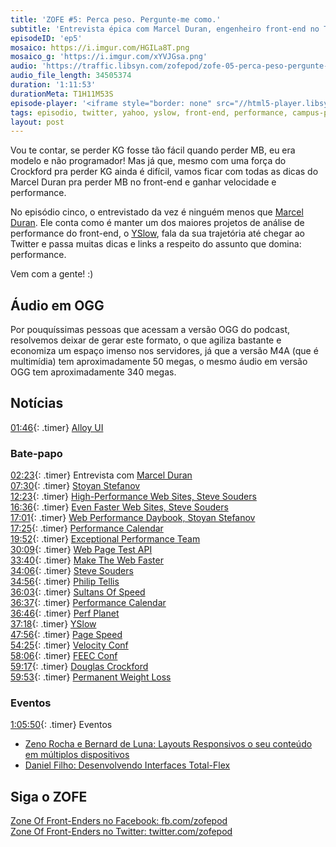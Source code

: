 ```yaml
---
title: 'ZOFE #5: Perca peso. Pergunte-me como.'
subtitle: 'Entrevista épica com Marcel Duran, engenheiro front-end no Twitter'
episodeID: 'ep5'
mosaico: https://i.imgur.com/HGILa8T.png
mosaico_g: 'https://i.imgur.com/xYVJGsa.png'
audio: 'https://traffic.libsyn.com/zofepod/zofe-05-perca-peso-pergunte-me-como.m4a'
audio_file_length: 34505374
duration: '1:11:53'
durationMeta: T1H11M53S
episode-player: '<iframe style="border: none" src="//html5-player.libsyn.com/embed/episode/id/7032655/height/90/theme/custom/autoplay/no/autonext/no/thumbnail/yes/preload/no/no_addthis/no/direction/backward/render-playlist/no/custom-color/87A93A/" height="90" width="100%" scrolling="no"  allowfullscreen webkitallowfullscreen mozallowfullscreen oallowfullscreen msallowfullscreen></iframe>'
tags: episodio, twitter, yahoo, yslow, front-end, performance, campus-party
layout: post
---
```


Vou te contar, se perder KG fosse tão fácil quando perder MB, eu era modelo e não programador! Mas já que, mesmo com uma força do Crockford pra perder KG ainda é difícil, vamos ficar com todas as dicas do Marcel Duran pra perder MB no front-end e ganhar velocidade e performance.

<!-- excerpt -->

No episódio cinco, o entrevistado da vez é ninguém menos que [Marcel Duran](http://twitter.com/marcelduran). Ele conta como é manter um dos maiores projetos de análise de performance do front-end, o [YSlow](http://yslow.org), fala da sua trajetória até chegar ao Twitter e passa muitas dicas e links a respeito do assunto que domina: performance.

Vem com a gente! :)

## Áudio em OGG

Por pouquíssimas pessoas que acessam a versão OGG do podcast, resolvemos deixar de gerar este formato, o que agiliza bastante e economiza um espaço imenso nos servidores, já que a versão M4A (que é multimídia) tem aproximadamente 50 megas, o mesmo áudio em versão OGG tem aproximadamente 340 megas.

## Notícias

[01:46](#t=0:1:46){: .timer} [Alloy UI](http://alloyui.com/)<br>

### Bate-papo

[02:23](#t=0:2:23){: .timer} Entrevista com [Marcel Duran](http://twitter.com/marcelduran)<br>
[07:30](#t=0:7:30){: .timer} [Stoyan Stefanov](https://twitter.com/stoyanstefanov)<br>
[12:23](#t=0:12:23){: .timer} [High-Performance Web Sites, Steve Souders](http://www.amazon.com.br/High-Performance-Web-Sites-ebook/dp/B0028N4WHY/ref=sr_1_1?s=digital-text&ie=UTF8&qid=1360379705&sr=1-1)<br>
[16:36](#t=0:16:36){: .timer} [Even Faster Web Sites, Steve Souders](http://www.amazon.com.br/Even-Faster-Web-Sites-ebook/dp/B0043D2EHW/ref=sr_1_2?s=digital-text&ie=UTF8&qid=1360379941&sr=1-2)<br>
[17:01](#t=0:17:01){: .timer} [Web Performance Daybook, Stoyan Stefanov](http://www.amazon.com.br/Web-Performance-Daybook-Volume-ebook/dp/B008CQA8BA/ref=sr_1_2?s=digital-text&ie=UTF8&qid=1360380001&sr=1-2)<br>
[17:25](#t=0:17:25){: .timer} [Performance Calendar](http://calendar.perfplanet.com/)<br>
[19:52](#t=0:19:52){: .timer} [Exceptional Performance Team](http://developer.yahoo.com/performance/)<br>
[30:09](#t=0:30:09){: .timer} [Web Page Test API](https://github.com/marcelduran/webpagetest-api)<br>
[33:40](#t=0:33:40){: .timer} [Make The Web Faster](https://developers.google.com/speed/)<br>
[34:06](#t=0:34:06){: .timer} [Steve Souders](http://stevesouders.com/)<br>
[34:56](#t=0:34:56){: .timer} [Philip Tellis](http://bluesmoon.info/)<br>
[36:03](#t=0:36:03){: .timer} [Sultans Of Speed](http://www.sultansofspeed.com/)<br>
[36:37](#t=0:36:37){: .timer} [Performance Calendar](http://calendar.perfplanet.com/)<br>
[36:46](#t=0:36:46){: .timer} [Perf Planet](http://www.perfplanet.com/)<br>
[37:18](#t=0:37:18){: .timer} [YSlow](http://yslow.org/)<br>
[47:56](#t=0:47:56){: .timer} [Page Speed](https://developers.google.com/speed/pagespeed/)<br>
[54:25](#t=0:54:25){: .timer} [Velocity Conf](http://velocityconf.com/)<br>
[58:06](#t=0:58:06){: .timer} [FEEC Conf](http://www.feecbr.com.br/pt/)<br>
[59:17](#t=0:59:17){: .timer} [Douglas Crockford](http://www.crockford.com/)<br>
[59:53](#t=0:59:53){: .timer} [Permanent Weight Loss](http://www.crockford.com/pwl/)<br>

### Eventos

[1:05:50](#t=1:05:50){: .timer} Eventos<br>

- [Zeno Rocha e Bernard de Luna: Layouts Responsivos o seu conteúdo em múltiplos dispositivos](http://www.youtube.com/watch?v=ty7zj37gaBI)<br>
- [Daniel Filho: Desenvolvendo Interfaces Total-Flex](http://www.youtube.com/watch?v=b9ZrOdTFkNk)<br>

## Siga o ZOFE

[Zone Of Front-Enders no Facebook: fb.com/zofepod](http://fb.com/zofepod/ 'ZOFE no Facebook: fb.com/zofepod')<br>
[Zone Of Front-Enders no Twitter: twitter.com/zofepod](http://twitter.com/zofepod/ 'ZOFE no Twitter')<br>
